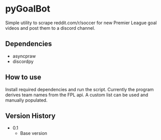 # pyGoalBot

Simple utility to scrape reddit.com/r/soccer for new Premier League goal videos and post them to a discord channel.

## Dependencies

* asyncpraw
* discordpy

## How to use

Install required dependencies and run the script. Currently the program derives team names from the FPL api. A custom list can be used and manually populated.

## Version History

* 0.1
    * Base version
